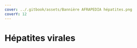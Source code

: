 ```yaml
---
cover: ../.gitbook/assets/Bannière AFRAPEDIA hépatites.png
coverY: 12
---
```


# Hépatites virales

